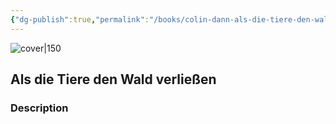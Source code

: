 ```yaml
---
{"dg-publish":true,"permalink":"/books/colin-dann-als-die-tiere-den-wald-verliessen/","title":"\"Als die Tiere den Wald verließen\"","tags":["childrens","fiction","nature"]}
---
```




![cover|150](https://tse2.mm.bing.net/th/id/OIP.zHouyig7p5pjroPpsd-LVgAAAA?pid=Api)

## Als die Tiere den Wald verließen

### Description


```